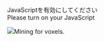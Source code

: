 JavaScriptを有効にしてください  
Please turn on your JavaScript

![](https://static.blahaj.zone/shonky/assets/transparent/Shonky.webp)Mining for voxels.
